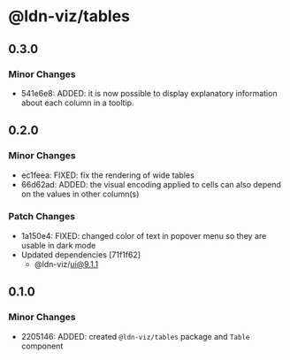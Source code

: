 # @ldn-viz/tables

## 0.3.0

### Minor Changes

- 541e6e8: ADDED: it is now possible to display explanatory information about each column in a tooltip.

## 0.2.0

### Minor Changes

- ec1feea: FIXED: fix the rendering of wide tables
- 66d62ad: ADDED: the visual encoding applied to cells can also depend on the values in other column(s)

### Patch Changes

- 1a150e4: FIXED: changed color of text in popover menu so they are usable in dark mode
- Updated dependencies [71f1f62]
  - @ldn-viz/ui@9.1.1

## 0.1.0

### Minor Changes

- 2205146: ADDED: created `@ldn-viz/tables` package and `Table` component

